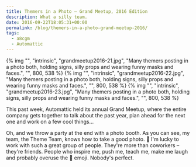 ```yaml
---
title: Themers in a Photo – Grand Meetup, 2016 Edition
description: What a silly team.
date: 2016-09-22T18:05:31+00:00
permalink: /blog/themers-in-a-photo-grand-meetup-2016/
tags:
  - a8cgm
  - Automattic
---
```


<div class="reel" role="region" aria-label="Themers in a Photo – Grand Meetup, 2016 image gallery" tabindex="0">
  {% img "", "intrinsic", "grandmeetup2016-21.jpg", "Many themers posting in a photo both, holding signs, silly props and wearing funny masks and faces.", "", 800, 538 %}
  {% img "", "intrinsic", "grandmeetup2016-22.jpg", "Many themers posting in a photo both, holding signs, silly props and wearing funny masks and faces.", "", 800, 538 %}
  {% img "", "intrinsic", "grandmeetup2016-23.jpg", "Many themers posting in a photo both, holding signs, silly props and wearing funny masks and faces.", "", 800, 538 %}
</div>

This past week, Automattic held its annual Grand Meetup, where the entire company gets together to talk about the past year, plan ahead for the next one and work on a few cool things…

Oh, and we throw a party at the end with a photo booth. As you can see, my team, the Theme Team, knows how to take a good photo. 🙂 I'm lucky to work with such a great group of people. They're more than coworkers – they're friends. People who inspire me, push me, teach me, make me laugh and probably overuse the 💩 emoji. Nobody's perfect.
